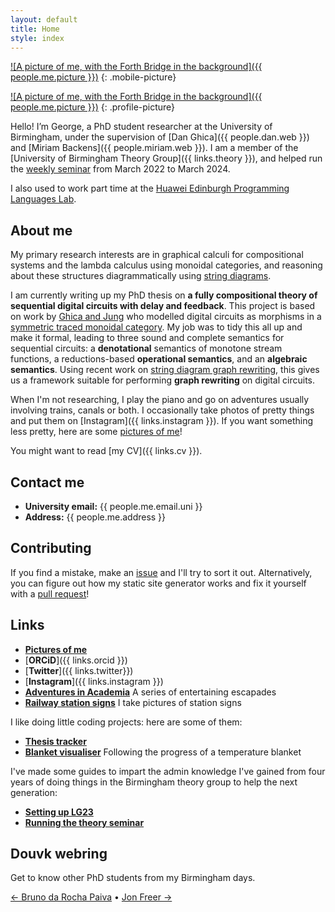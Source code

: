 ```yaml
---
layout: default
title: Home
style: index
---
```


[![A picture of me, with the Forth Bridge in the background]({{ people.me.picture }})](/fancam)
{: .mobile-picture}

[![A picture of me, with the Forth Bridge in the background]({{ people.me.picture }})](/fancam)
{: .profile-picture}

Hello! I’m George, a PhD student researcher at the University of Birmingham, under the supervision of [Dan Ghica]({{ people.dan.web }}) and [Miriam Backens]({{ people.miriam.web }}).
I am a member of the [University of Birmingham Theory Group]({{ links.theory }}), and helped run
the [weekly seminar](https://researchseminars.org/seminar/TheoryCSBham) from
March 2022 to March 2024.

I also used to work part time at the [Huawei Edinburgh Programming Languages Lab](https://blogs.ed.ac.uk/he-lab/).

## About me

My primary research interests are in graphical calculi for compositional systems and the lambda calculus using monoidal categories, and reasoning about these structures diagrammatically using [string diagrams](https://doi.org/10.48550/arXiv.0908.3347).

I am currently writing up my PhD thesis on **a fully compositional theory of sequential digital circuits with delay and feedback**.
This project is based on work by [Ghica and Jung](https://doi.org/10.4230/LIPIcs.CSL.2017.24) who modelled digital circuits as
morphisms in a [symmetric traced monoidal category](https://en.wikipedia.org/wiki/Traced_monoidal_category).
My job was to tidy this all up and make it formal, leading to three sound and complete semantics for sequential circuits:
a **denotational** semantics of monotone stream functions, a reductions-based **operational semantics**, and
an **algebraic semantics**.
Using recent work on [string diagram graph rewriting](https://doi.org/10.1145/3502719), this gives us a framework suitable
for performing **graph rewriting** on digital circuits.

When I'm not researching, I play the piano and go on adventures usually involving trains, canals or both.
I occasionally take photos of pretty things and put them on [Instagram]({{ links.instagram }}).
If you want something less pretty, here are some [pictures of me](/pictures)!

You might want to read [my CV]({{ links.cv }}).

## Contact me

* **University email:** {{ people.me.email.uni }}
* **Address:** {{ people.me.address }}

## Contributing

If you find a mistake, make an [issue](https://github.com/georgejkaye/georgejkaye.github.io/issues) and I'll try to sort it out.
Alternatively, you can figure out how my static site generator works and fix it yourself with a [pull request](https://github.com/georgejkaye/georgejkaye.github.io/pulls)!

## Links

* [**Pictures of me**](/pictures)
* [**ORCiD**]({{ links.orcid }})
* [**Twitter**]({{ links.twitter}})
* [**Instagram**]({{ links.instagram }})
* [**Adventures in Academia**](/adventures) A series of entertaining escapades
* [**Railway station signs**](/trains/stations/A) I take pictures of station signs

I like doing little coding projects: here are some of them:

* [**Thesis tracker**](https://thesis.georgejkaye.com)
* [**Blanket visualiser**](https://blanket.georgejkaye.com) Following the progress of a temperature blanket

I've made some guides to impart the admin knowledge I've gained from four years
of doing things in the Birmingham theory group to help the next generation:

* [**Setting up LG23**](/lg23)
* [**Running the theory seminar**](/seminars)

## Douvk webring

Get to know other PhD students from my Birmingham days.

[← Bruno da Rocha Paiva](https://brunorochapaiva.github.io/)
•
[Jon Freer →](https://jonfreer.co.uk/)
